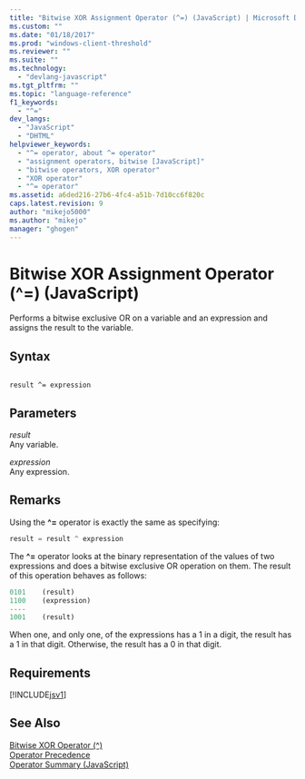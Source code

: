 ```yaml
---
title: "Bitwise XOR Assignment Operator (^=) (JavaScript) | Microsoft Docs"
ms.custom: ""
ms.date: "01/18/2017"
ms.prod: "windows-client-threshold"
ms.reviewer: ""
ms.suite: ""
ms.technology: 
  - "devlang-javascript"
ms.tgt_pltfrm: ""
ms.topic: "language-reference"
f1_keywords: 
  - "^="
dev_langs: 
  - "JavaScript"
  - "DHTML"
helpviewer_keywords: 
  - "^= operator, about ^= operator"
  - "assignment operators, bitwise [JavaScript]"
  - "bitwise operators, XOR operator"
  - "XOR operator"
  - "^= operator"
ms.assetid: a6ded216-27b6-4fc4-a51b-7d10cc6f820c
caps.latest.revision: 9
author: "mikejo5000"
ms.author: "mikejo"
manager: "ghogen"
---
```

# Bitwise XOR Assignment Operator (^=) (JavaScript)
Performs a bitwise exclusive OR on a variable and an expression and assigns the result to the variable.  
  
## Syntax  
  
```  
  
result ^= expression  
```  
  
## Parameters  
 *result*  
 Any variable.  
  
 *expression*  
 Any expression.  
  
## Remarks  
 Using the **^=** operator is exactly the same as specifying:  
  
```javascript  
result = result ^ expression  
```  
  
 The **^=** operator looks at the binary representation of the values of two expressions and does a bitwise exclusive OR operation on them. The result of this operation behaves as follows:  
  
```javascript  
0101    (result)  
1100    (expression)  
----  
1001    (result)  
```  
  
 When one, and only one, of the expressions has a 1 in a digit, the result has a 1 in that digit. Otherwise, the result has a 0 in that digit.  
  
## Requirements  
 [!INCLUDE[jsv1](../../javascript/misc/includes/jsv1-md.md)]  
  
## See Also  
 [Bitwise XOR Operator (^)](../../javascript/reference/bitwise-xor-operator-decrement-hat-javascript.md)   
 [Operator Precedence](../../javascript/operator-subtractprecedence-javascript.md)   
 [Operator Summary (JavaScript)](../../javascript/misc/operator-subtractsummary-javascript.md)